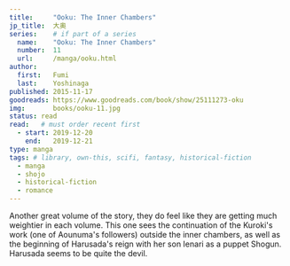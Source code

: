 ```yaml
---
title:     "Ooku: The Inner Chambers"
jp_title:  大奥
series:    # if part of a series
  name:    "Ooku: The Inner Chambers"
  number:  11
  url:     /manga/ooku.html
author: 
  first:   Fumi  
  last:    Yoshinaga
published: 2015-11-17 
goodreads: https://www.goodreads.com/book/show/25111273-oku
img:       books/ooku-11.jpg
status: read
read:   # must order recent first
  - start: 2019-12-20  
    end:   2019-12-21 
type: manga
tags: # library, own-this, scifi, fantasy, historical-fiction
  - manga
  - shojo
  - historical-fiction
  - romance
---
```


Another great volume of the story, they do feel like they are getting much weightier in each volume. This one sees the continuation of the Kuroki's work (one of Aounuma's followers) outside the inner chambers, as well as the beginning of Harusada's reign with her son Ienari as a puppet Shogun. Harusada seems to be quite the devil. 